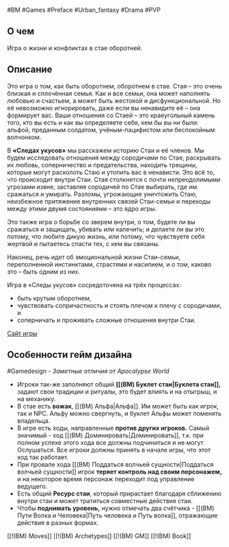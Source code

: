 #BM  #Games #Preface #Urban_fantasy #Drama #PVP

## О чем
Игра о жизни и конфликтах в стае оборотней.
## Описание
Это игра о том, как быть оборотнем, оборотнем в стае. Стая – это очень близкая и сплочённая семья. Как и все семьи, она может наполнять любовью и счастьем, а может быть жестокой и дисфункциональной. Но её невозможно игнорировать, даже если вы ненавидите её – она формирует вас. Ваши отношения со Стаей – это краеугольный камень того, кто вы есть и как вы определяете себя, кем бы вы ни были: альфой, преданным солдатом, учёным-пацифистом или беспокойным волчонком.

В **«Следах укусов»** мы расскажем историю Стаи и её членов. Мы будем исследовать отношения между сородичами по Стае, раскрывать их любовь, соперничество и предательства, находить трещины, которые могут расколоть Стаю и утопить вас в ненависти. Это всё то, что происходит внутри Стаи. Стая столкнется с почти непреодолимыми угрозами извне, заставляя сородичей по Стае выбирать, где им сражаться и умирать. Разломы, угрожающие уничтожить Стаю, неизбежное притяжение внутренних связей Стаи-семьи и переходы между этими двумя состояниями – это ядро игры.

Это также игра о борьбе со зверем внутри, о том, будете ли вы сражаться и защищать, убивать или калечить; и делаете ли вы это потому, что любите дикую жизнь, или потому, что чувствуете себя жертвой и пытаетесь спасти тех, с кем вы связаны.

Наконец, речь идет об эмоциональной жизни Стаи-семьи, переполненной инстинктами, страстями и насилием, и о том, каково это – быть одним из них.

Игра в «Следы укусов» сосредоточена на трёх процессах:
- быть крутым оборотнем,
- чувствовать сопричастность и стоять плечом к плечу с сородичами, и
- соперничать и проживать сложные отношения внутри Стаи.

[Сайт игры](https://blackarmada.com/product/bite-marks/)

## Особенности гейм дизайна
#Gamedesign *- Заметные отличия от Apocalypse World*
- Игроки так-же заполняют общий **[[(BM) Буклет стаи|Буклета стаи]],** задают свои традиции и ритуалы, это будет влиять и на отыгрыш, и на механику.
- В стае есть **вожак**, [[(BM) Альфа|Альфа]]. Им может быть как игрок, так и  NPC. Альфу можно свергнуть, и буклет Альфы может поменять владельца.
- В игре есть ходы, направленные **против других игроков.** Самый значимый - ход [[(BM) Доминировать|Доминировать]], т.к. при полном успехе этого хода все должны подчиниться и не могут Ослушаться. Все игроки должны принять в начале игры, что этот ход так работает.
- При провале хода [[(BM) Поддаться волчьей сущности|Поддаться волчьей сущности]] игрок **теряет контроль над своим персонажем,** и на некоторое время персонаж переходит под управление ведущего.
- Есть общий **Ресурс стаи**, который прирастает благодаря сближению внутри стаи и может тратиться совместные действия стаи.
- Чтобы **поднимать уровень,** нужно отмечать два счётчика - [[(BM) Пути Волка и Человека|Путь человека и Путь волка]],  отражающие действия в разных формах.


[[!(BM) Moves]]
[[!(BM) Archetypes]]
[[!(BM) GM]]
[[!(BM) Book]]
